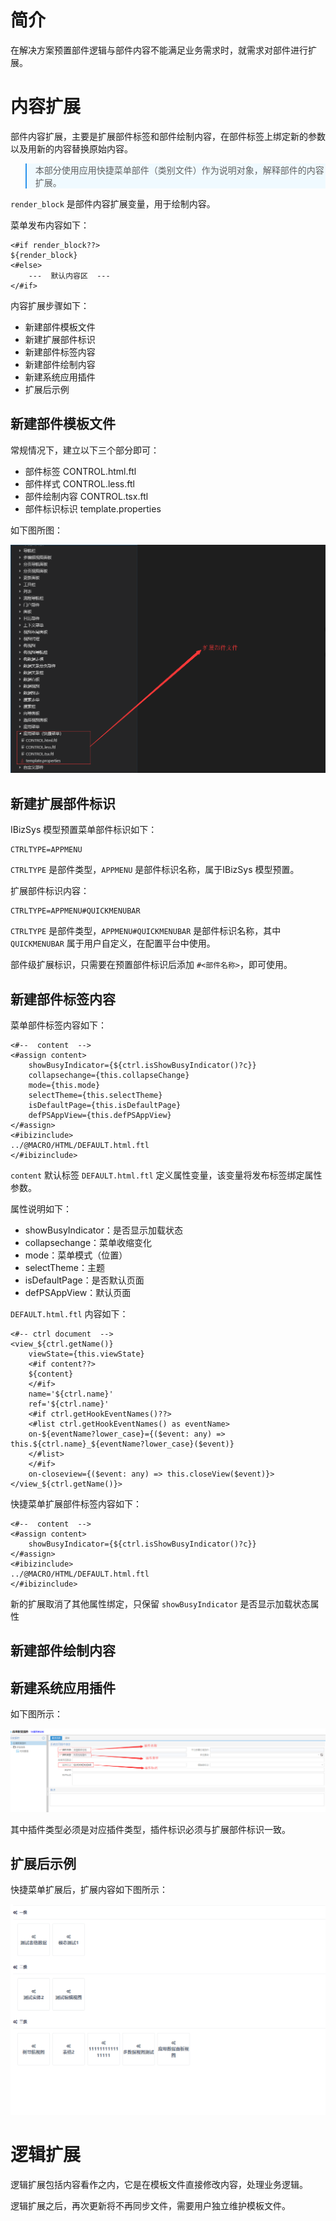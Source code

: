 # 简介


在解决方案预置部件逻辑与部件内容不能满足业务需求时，就需求对部件进行扩展。


# 内容扩展

部件内容扩展，主要是扩展部件标签和部件绘制内容，在部件标签上绑定新的参数以及用新的内容替换原始内容。

<blockquote style="border-color: #2892ec;background-color: #f0faff;">
    <p>
        本部分使用应用快捷菜单部件（类别文件）作为说明对象，解释部件的内容扩展。
    </p>
</blockquote>

`render_block` 是部件内容扩展变量，用于绘制内容。

菜单发布内容如下：


```freemarker
<#if render_block??>
${render_block}
<#else>
    ---  默认内容区  ---
</#if>
```

内容扩展步骤如下：
- 新建部件模板文件
- 新建扩展部件标识
- 新建部件标签内容
- 新建部件绘制内容
- 新建系统应用插件
- 扩展后示例


## 新建部件模板文件

常规情况下，建立以下三个部分即可：
- 部件标签 CONTROL.html.ftl
- 部件样式 CONTROL.less.ftl
- 部件绘制内容 CONTROL.tsx.ftl
- 部件标识标识 template.properties

如下图所图：

![部件扩展文件](../../imgs/plugins-control/control-files.png)


## 新建扩展部件标识

IBizSys 模型预置菜单部件标识如下：

```freemarker
CTRLTYPE=APPMENU
```

`CTRLTYPE` 是部件类型，`APPMENU` 是部件标识名称，属于IBizSys 模型预置。

扩展部件标识内容：

```freemarker
CTRLTYPE=APPMENU#QUICKMENUBAR
```

`CTRLTYPE` 是部件类型，`APPMENU#QUICKMENUBAR` 是部件标识名称，其中 `QUICKMENUBAR` 属于用户自定义，在配置平台中使用。

部件级扩展标识，只需要在预置部件标识后添加 `#<部件名称>`，即可使用。


## 新建部件标签内容

菜单部件标签内容如下：

```freemarker
<#--  content  -->
<#assign content>
    showBusyIndicator={${ctrl.isShowBusyIndicator()?c}} 
    collapsechange={this.collapseChange} 
    mode={this.mode} 
    selectTheme={this.selectTheme} 
    isDefaultPage={this.isDefaultPage} 
    defPSAppView={this.defPSAppView}
</#assign>
<#ibizinclude>
../@MACRO/HTML/DEFAULT.html.ftl
</#ibizinclude>
```

`content` 默认标签 `DEFAULT.html.ftl` 定义属性变量，该变量将发布标签绑定属性参数。

属性说明如下：
- showBusyIndicator：是否显示加载状态
- collapsechange：菜单收缩变化
- mode：菜单模式（位置）
- selectTheme：主题
- isDefaultPage：是否默认页面
- defPSAppView：默认页面

`DEFAULT.html.ftl` 内容如下：

```freemarker
<#-- ctrl document  -->
<view_${ctrl.getName()} 
    viewState={this.viewState} 
    <#if content??>
    ${content} 
    </#if> 
    name='${ctrl.name}' 
    ref='${ctrl.name}' 
    <#if ctrl.getHookEventNames()??>
    <#list ctrl.getHookEventNames() as eventName>
    on-${eventName?lower_case}={($event: any) => this.${ctrl.name}_${eventName?lower_case}($event)} 
    </#list>
    </#if>
    on-closeview={($event: any) => this.closeView($event)}>
</view_${ctrl.getName()}>
```


快捷菜单扩展部件标签内容如下：

```freemarker
<#--  content  -->
<#assign content> 
    showBusyIndicator={${ctrl.isShowBusyIndicator()?c}} 
</#assign>
<#ibizinclude>
../@MACRO/HTML/DEFAULT.html.ftl
</#ibizinclude>
```

新的扩展取消了其他属性绑定，只保留 `showBusyIndicator` 是否显示加载状态属性


## 新建部件绘制内容




## 新建系统应用插件


如下图所示：

![系统应用插件](../../imgs/plugins-control/plugins-control.png)

其中插件类型必须是对应插件类型，插件标识必须与扩展部件标识一致。


## 扩展后示例

快捷菜单扩展后，扩展内容如下图所示：

![系统应用插件](../../imgs/plugins-control/plugins-example.png)


# 逻辑扩展

逻辑扩展包括内容看作之内，它是在模板文件直接修改内容，处理业务逻辑。

逻辑扩展之后，再次更新将不再同步文件，需要用户独立维护模板文件。